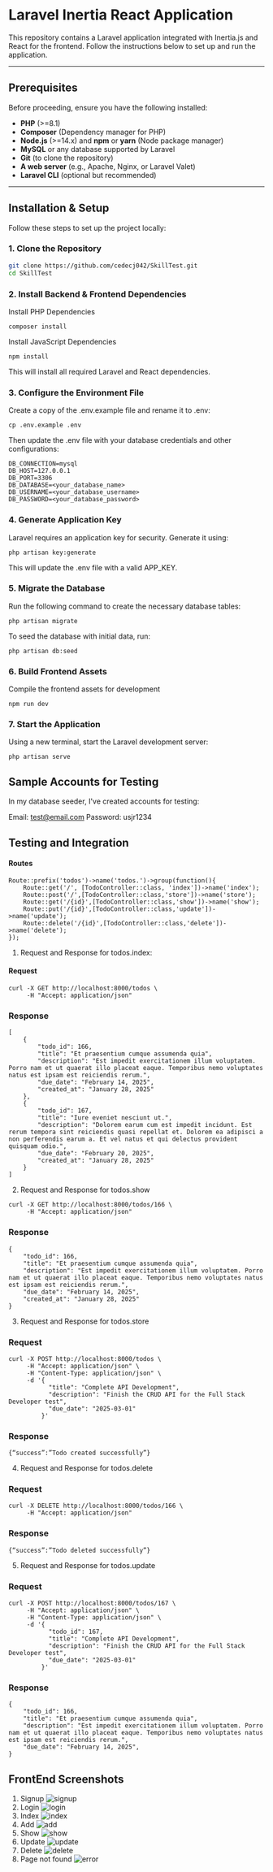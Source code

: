# Laravel Inertia React Application

This repository contains a Laravel application integrated with Inertia.js and React for the frontend. Follow the instructions below to set up and run the application.

---

## Prerequisites

Before proceeding, ensure you have the following installed:

- **PHP** (>=8.1)
- **Composer** (Dependency manager for PHP)
- **Node.js** (>=14.x) and **npm** or **yarn** (Node package manager)
- **MySQL** or any database supported by Laravel
- **Git** (to clone the repository)
- **A web server** (e.g., Apache, Nginx, or Laravel Valet)
- **Laravel CLI** (optional but recommended)

---

## Installation & Setup

Follow these steps to set up the project locally:

### 1. Clone the Repository

```bash
git clone https://github.com/cedecj042/SkillTest.git
cd SkillTest
```

### 2. Install Backend & Frontend Dependencies

Install PHP Dependencies
```
composer install
``` 
Install JavaScript Dependencies
```
npm install
```
This will install all required Laravel and React dependencies.


### 3. Configure the Environment File

Create a copy of the .env.example file and rename it to .env:
```
cp .env.example .env
```

Then update the .env file with your database credentials and other configurations:
```
DB_CONNECTION=mysql
DB_HOST=127.0.0.1
DB_PORT=3306
DB_DATABASE=<your_database_name>
DB_USERNAME=<your_database_username>
DB_PASSWORD=<your_database_password>
```


### 4. Generate Application Key

Laravel requires an application key for security. Generate it using:
```
php artisan key:generate
```
This will update the .env file with a valid APP_KEY.

### 5. Migrate the Database

Run the following command to create the necessary database tables:
```
php artisan migrate
```

To seed the database with initial data, run:
```
php artisan db:seed
```

### 6. Build Frontend Assets
Compile the frontend assets for development
```
npm run dev
```

### 7. Start the Application
Using a new terminal, start the Laravel development server:
```
php artisan serve
```

## Sample Accounts for Testing
In my database seeder, I've created accounts for testing:

Email: test@email.com
Password: usjr1234



## Testing and Integration

#### Routes
```
Route::prefix('todos')->name('todos.')->group(function(){
    Route::get('/', [TodoController::class, 'index'])->name('index');
    Route::post('/',[TodoController::class,'store'])->name('store');
    Route::get('/{id}',[TodoController::class,'show'])->name('show');
    Route::put('/{id}',[TodoController::class,'update'])->name('update');
    Route::delete('/{id}',[TodoController::class,'delete'])->name('delete');
});
```


1. Request and Response for todos.index:
#### Request
```
curl -X GET http://localhost:8000/todos \
     -H "Accept: application/json"
```
### Response

```
[
    {
        "todo_id": 166,
        "title": "Et praesentium cumque assumenda quia",
        "description": "Est impedit exercitationem illum voluptatem. Porro nam et ut quaerat illo placeat eaque. Temporibus nemo voluptates natus est ipsam est reiciendis rerum.",
        "due_date": "February 14, 2025",
        "created_at": "January 28, 2025"
    },
    {
        "todo_id": 167,
        "title": "Iure eveniet nesciunt ut.",
        "description": "Dolorem earum cum est impedit incidunt. Est rerum tempora sint reiciendis quasi repellat et. Dolorem ea adipisci a non perferendis earum a. Et vel natus et qui delectus provident quisquam odio.",
        "due_date": "February 20, 2025",
        "created_at": "January 28, 2025"
    }
]
```

2. Request and Response for todos.show
```
curl -X GET http://localhost:8000/todos/166 \
     -H "Accept: application/json"
```
### Response
```
{
    "todo_id": 166,
    "title": "Et praesentium cumque assumenda quia",
    "description": "Est impedit exercitationem illum voluptatem. Porro nam et ut quaerat illo placeat eaque. Temporibus nemo voluptates natus est ipsam est reiciendis rerum.",
    "due_date": "February 14, 2025",
    "created_at": "January 28, 2025"
}
```

3. Request and Response for todos.store
### Request
```
curl -X POST http://localhost:8000/todos \
     -H "Accept: application/json" \
     -H "Content-Type: application/json" \
     -d '{
           "title": "Complete API Development",
           "description": "Finish the CRUD API for the Full Stack Developer test",
           "due_date": "2025-03-01"
         }'
```
### Response
```
{“success”:”Todo created successfully”}
```

4. Request and Response for todos.delete
### Request
```
curl -X DELETE http://localhost:8000/todos/166 \
     -H "Accept: application/json"

```
### Response
```
{“success”:”Todo deleted successfully”}
```

5. Request and Response for todos.update
### Request
```
curl -X POST http://localhost:8000/todos/167 \
     -H "Accept: application/json" \
     -H "Content-Type: application/json" \
     -d '{
           "todo_id": 167,
           "title": "Complete API Development",
           "description": "Finish the CRUD API for the Full Stack Developer test",
           "due_date": "2025-03-01"
         }'
```
### Response
```
{
    "todo_id": 166,
    "title": "Et praesentium cumque assumenda quia",
    "description": "Est impedit exercitationem illum voluptatem. Porro nam et ut quaerat illo placeat eaque. Temporibus nemo voluptates natus est ipsam est reiciendis rerum.",
    "due_date": "February 14, 2025",
}
```

## FrontEnd Screenshots
1. Signup
![signup](https://github.com/user-attachments/assets/94359e90-f54d-4528-a2e8-fcb305d2957a)
2. Login
![login](https://github.com/user-attachments/assets/8a182046-4f9b-42ac-84e2-80e2b65335f8)
3. Index
![index](https://github.com/user-attachments/assets/9f460900-2728-4435-93ca-83c58a48b7a0)
4. Add
![add](https://github.com/user-attachments/assets/0826c4ac-5adc-444c-90f7-e85ec1b17ee4)
5. Show
![show](https://github.com/user-attachments/assets/77263536-db30-42eb-8e7c-fc88bb08aefb)
6. Update
![update](https://github.com/user-attachments/assets/31452e1b-88ab-404e-b864-670e2cbf3068)
7. Delete
![delete](https://github.com/user-attachments/assets/8b043a87-e4ee-415f-9b2c-07840165899c)
8. Page not found
![error](https://github.com/user-attachments/assets/0b8d767f-3432-4e3e-9363-ea6e5f82fc38)

